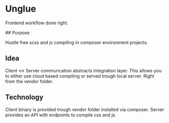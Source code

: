 # Unglue

Frontend workflow done right.

## Purpose

Hustle free scss and js compiling in composer environment projects.

## Idea

Client <-> Server communcation abstracts integration layer. This allows you to either use cloud based compiling or served trough local server. Right from the vendor folder.

## Technology

Client binary is provided trough vendor folder installed via composer. Server provides an API with endpoints to compile css and js.